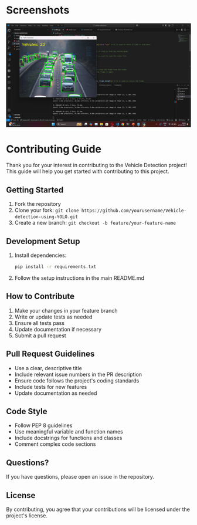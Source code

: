 # Screenshots

![Vehicle Detection Screenshot](Screenshot.png)

# Contributing Guide

Thank you for your interest in contributing to the Vehicle Detection project! This guide will help you get started with contributing to this project.

## Getting Started

1. Fork the repository
2. Clone your fork: `git clone https://github.com/yourusername/Vehicle-detection-using-YOLO.git`
3. Create a new branch: `git checkout -b feature/your-feature-name`

## Development Setup

1. Install dependencies:
    ```bash
    pip install -r requirements.txt
    ```
2. Follow the setup instructions in the main README.md

## How to Contribute

1. Make your changes in your feature branch
2. Write or update tests as needed
3. Ensure all tests pass
4. Update documentation if necessary
5. Submit a pull request

## Pull Request Guidelines

- Use a clear, descriptive title
- Include relevant issue numbers in the PR description
- Ensure code follows the project's coding standards
- Include tests for new features
- Update documentation as needed

## Code Style

- Follow PEP 8 guidelines
- Use meaningful variable and function names
- Include docstrings for functions and classes
- Comment complex code sections

## Questions?

If you have questions, please open an issue in the repository.

## License

By contributing, you agree that your contributions will be licensed under the project's license.